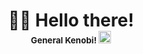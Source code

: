 <h1 align="center">👋🏼 Hello there!<br style="line-height: 10">
  <sup><sub><sup><sub>General Kenobi! <img src="https://i.giphy.com/5zvSHSsC1WkiLm3aM0.webp" alt="General Kenobi's second lightsaber tiny icon" width="20"></sub></sup></sub></sup>
</h1>

<!--
<p align="center">
</p>

<p align="center">
  <samp>
  </samp>
</p>
--> 
